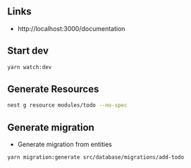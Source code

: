 ## Links

- http://localhost:3000/documentation

## Start dev

```bash
yarn watch:dev
```

## Generate Resources

```bash
nest g resource modules/todo --no-spec
```

## Generate migration

- Generate migration from entities

```bash
yarn migration:generate src/database/migrations/add-todo
```
